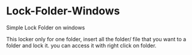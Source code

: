 # Lock-Folder-Windows
Simple Lock Folder on windows

This locker only for one folder, insert all the folder/ file that you want to a folder and lock it.
you can access it with right click on folder.

